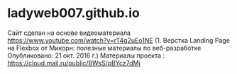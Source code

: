 # ladyweb007.github.io
Сайт сделан на основе  видеоматериала https://www.youtube.com/watch?v=rT4q2uEo1NE
(1. Верстка Landing Page на Flexbox  от Микорн: полезные материалы по веб-разработке
Опубликовано: 21 окт. 2016 г.)
Материалы проекта : https://cloud.mail.ru/public/8WsS/pBYcz7dMj
